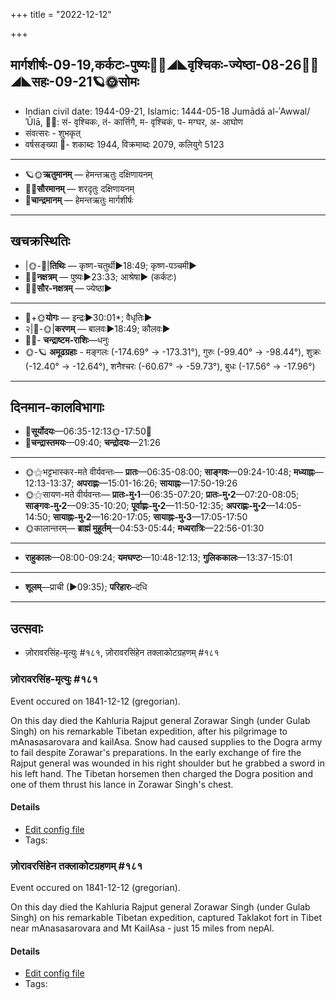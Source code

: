 +++
title = "2022-12-12"

+++
## मार्गशीर्षः-09-19,कर्कटः-पुष्यः🌛🌌◢◣वृश्चिकः-ज्येष्ठा-08-26🌌🌞◢◣सहः-09-21🪐🌞सोमः
- Indian civil date: 1944-09-21, Islamic: 1444-05-18 Jumādā al-ʾAwwal/ʾŪlā, 🌌🌞: सं- वृश्चिकः, तं- कार्त्तिगै, म- वृश्चिकं, प- मग्घर, अ- आघोण
- संवत्सरः - शुभकृत्
- वर्षसङ्ख्या 🌛- शकाब्दः 1944, विक्रमाब्दः 2079, कलियुगे 5123
___________________
- 🪐🌞**ऋतुमानम्** — हेमन्तऋतुः दक्षिणायनम्
- 🌌🌞**सौरमानम्** — शरदृतुः दक्षिणायनम्
- 🌛**चान्द्रमानम्** — हेमन्तऋतुः मार्गशीर्षः
___________________


## खचक्रस्थितिः
- |🌞-🌛|**तिथिः** — कृष्ण-चतुर्थी►18:49; कृष्ण-पञ्चमी►  
- 🌌🌛**नक्षत्रम्** — पुष्यः►23:33; आश्रेषा► (कर्कटः)  
- 🌌🌞**सौर-नक्षत्रम्** — ज्येष्ठा►  
___________________
- 🌛+🌞**योगः** — इन्द्रः►30:01*; वैधृतिः►  
- २|🌛-🌞|**करणम्** — बालवः►18:49; कौलवः►  
- 🌌🌛- **चन्द्राष्टम-राशिः**—धनुः  
- 🌞-🪐 **अमूढग्रहाः** - मङ्गलः (-174.69° → -173.31°), गुरुः (-99.40° → -98.44°), शुक्रः (-12.40° → -12.64°), शनैश्चरः (-60.67° → -59.73°), बुधः (-17.56° → -17.96°)
___________________


## दिनमान-कालविभागाः
- 🌅**सूर्योदयः**—06:35-12:13🌞️-17:50🌇  
- 🌛**चन्द्रास्तमयः**—09:40; **चन्द्रोदयः**—21:26  
___________________
- 🌞⚝भट्टभास्कर-मते वीर्यवन्तः— **प्रातः**—06:35-08:00; **साङ्गवः**—09:24-10:48; **मध्याह्नः**—12:13-13:37; **अपराह्णः**—15:01-16:26; **सायाह्नः**—17:50-19:26  
- 🌞⚝सायण-मते वीर्यवन्तः— **प्रातः-मु॰1**—06:35-07:20; **प्रातः-मु॰2**—07:20-08:05; **साङ्गवः-मु॰2**—09:35-10:20; **पूर्वाह्णः-मु॰2**—11:50-12:35; **अपराह्णः-मु॰2**—14:05-14:50; **सायाह्नः-मु॰2**—16:20-17:05; **सायाह्नः-मु॰3**—17:05-17:50  
- 🌞कालान्तरम्— **ब्राह्मं मुहूर्तम्**—04:53-05:44; **मध्यरात्रिः**—22:56-01:30  
___________________
- **राहुकालः**—08:00-09:24; **यमघण्टः**—10:48-12:13; **गुलिककालः**—13:37-15:01  
___________________
- **शूलम्**—प्राची (►09:35); **परिहारः**–दधि  
___________________

## उत्सवाः
- ज़ोरावरसिंह-मृत्युः #१८१, ज़ोरावरसिंहेन तक्लाकोटग्रहणम् #१८१
### ज़ोरावरसिंह-मृत्युः #१८१

Event occured on 1841-12-12 (gregorian). 

On this day died the Kahluria Rajput general Zorawar Singh (under Gulab Singh) on his remarkable Tibetan expedition, after his pilgrimage to mAnasasarovara and kailAsa. Snow had caused supplies to the Dogra army to fail despite Zorawar's preparations. In the early exchange of fire the Rajput general was wounded in his right shoulder but he grabbed a sword in his left hand. The Tibetan horsemen then charged the Dogra position and one of them thrust his lance in Zorawar Singh's chest.

#### Details
- [Edit config file](https://github.com/jyotisham/adyatithi/blob/master/mahApuruSha/xatra-later/gregorian/day/12/12/zorAvara-siMha-mRtyuH.toml)
- Tags: 


### ज़ोरावरसिंहेन तक्लाकोटग्रहणम् #१८१

Event occured on 1841-12-12 (gregorian). 

On this day died the Kahluria Rajput general Zorawar Singh (under Gulab Singh) on his remarkable Tibetan expedition, captured Taklakot fort in Tibet near mAnasasarovara and Mt KailAsa - just 15 miles from nepAl.

#### Details
- [Edit config file](https://github.com/jyotisham/adyatithi/blob/master/mahApuruSha/xatra-later/gregorian/day/12/12/zorAvara-siMheNa_taklakoTa-grahaNam.toml)
- Tags: 



